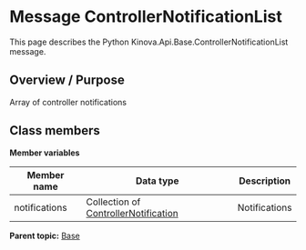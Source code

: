 # Message ControllerNotificationList

This page describes the Python Kinova.Api.Base.ControllerNotificationList message.

## Overview / Purpose

Array of controller notifications

## Class members

 **Member variables** 

|Member name|Data type|Description|
|-----------|---------|-----------|
|notifications|Collection of [ControllerNotification](msg_Base_ControllerNotification.md#)|Notifications|

**Parent topic:** [Base](../references/summary_Base.md)

